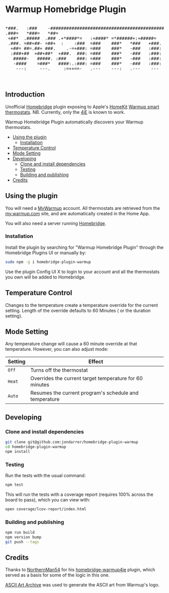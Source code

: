 # Warmup Homebridge Plugin <!-- omit in toc -->

<pre><!-- markdownlint-disable-line MD033 -->
*###.   :###    -###################################################################:
.###=   *###=   *##=
 +##*  .#####  .### .+*####*=   :+####* =*######+:+#####=   =###   :##*  -*#####*=
 .###. =##+##- =##+  :    :###  =###    ###*   *###   +###. +###   :###  +##+  .###+
  +##= ##=.##+ ###.    .-=+###: =###    ###*   -###   :###: +###   :###  +##+   .###:
  :###+##  +##+##*  +###.  ###: =###    ###*   -###   :###: +###   :###  +##+    ###-
   #####-   #####. :###    ###: =###    ###*   -###   :###: +###   :###  +##+   -###
   -####    =###*   ####:.:###: =###    ###*   -###   :###:  ####**####  +###==*###  
    ---:     ---.     :=++==-   .---    ---:   .---    ---    .-=++==:   +###===-
                                                                         +##+
                                                                         +##+    ..  
</pre>

## Introduction <!-- omit in toc -->

Unofficial [Homebridge](https://homebridge.io) plugin exposing to Apple's [HomeKit](http://www.apple.com/ios/home/) [Warmup smart thermostats](https://www.warmup.co.uk/thermostats/smart). NB. Currently, only the [4iE](https://www.warmup.co.uk/thermostats/smart/4ie-underfloor-heating) is known to work.

Warmup Homebridge Plugin automatically discovers your Warmup thermostats.

- [Using the plugin](#using-the-plugin)
  - [Installation](#installation)
- [Temperature Control](#temperature-control)
- [Mode Setting](#mode-setting)
- [Developing](#developing)
  - [Clone and install dependencies](#clone-and-install-dependencies)
  - [Testing](#testing)
  - [Building and publishing](#building-and-publishing)
- [Credits](#credits)

## Using the plugin

You will need a [MyWarmup](https://my.warmup.com) account. All thermostats are retrieved from the [my.warmup.com](https://my.warmup.com) site, and are automatically created in the Home App.

You will also need a server running [Homebridge](https://homebridge.io).

### Installation

Install the plugin by searching for "Warmup Homebridge Plugin" through the Homebridge Plugins UI or manually by:

```sh
sudo npm -g i homebridge-plugin-warmup
```

Use the plugin Config UI X to login to your account and all the thermostats you own will be added to Homebridge.

## Temperature Control

Changes to the temperature create a temperature override for the current setting.  Length of the override defaults to 60 Minutes ( or the duration setting).  

## Mode Setting

Any temperature change will cause a 60 minute override at that temperature. However, you can also adjust mode:

| Setting | Effect                                                  |
| ------- | ------------------------------------------------------- |
| `Off`   | Turns off the thermostat                                |
| `Heat`  | Overrides the current target temperature for 60 minutes |
| `Auto`  | Resumes the current program's schedule and temperature  |

## Developing

### Clone and install dependencies

```sh
git clone git@github.com:jondarrer/homebridge-plugin-warmup
cd homebridge-plugin-warmup
npm install
```

### Testing

Run the tests with the usual command:

```sh
npm test
```

This will run the tests with a coverage report (requires 100% across the board to pass), which you can view with:

```sh
open coverage/lcov-report/index.html
```

### Building and publishing

```sh
npm run build
npm version bump
git push --tags
```

## Credits

Thanks to [NorthernMan54](https://github.com/NorthernMan54) for his [homebridge-warmup4ie](https://github.com/NorthernMan54/homebridge-warmup4ie) plugin, which served as a basis for some of the logic in this one.

[ASCII Art Archive](https://www.asciiart.eu/image-to-ascii) was used to generate the ASCII art from Warmup's logo.
